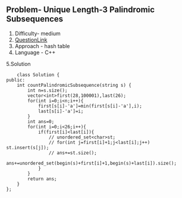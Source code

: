 ## Problem- Unique Length-3 Palindromic Subsequences
1. Difficulty- medium
2. [QuestionLink](https://leetcode.com/problems/unique-length-3-palindromic-subsequences/description/)
3. Approach - hash table
4. Language - C++


5.Solution
  
        class Solution {
    public:
        int countPalindromicSubsequence(string s) {
            int n=s.size();
            vector<int>first(28,100001),last(26);
            for(int i=0;i<n;i++){
                first[s[i]-'a']=min(first[s[i]-'a'],i);
                last[s[i]-'a']=i;
            }
            int ans=0;
            for(int i=0;i<26;i++){
                if(first[i]<last[i]){
                    // unordered_set<char>st;
                    // for(int j=first[i]+1;j<last[i];j++) st.insert(s[j]);
                    // ans+=st.size();
                    ans+=unordered_set(begin(s)+first[i]+1,begin(s)+last[i]).size();
                }
            }
            return ans;
        }
    };
